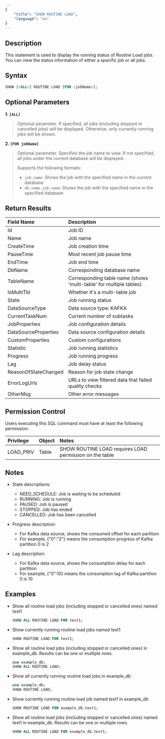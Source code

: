 ```yaml
---
{
    "title": "SHOW ROUTINE LOAD",
    "language": "en"
}
---
```


<!--
Licensed to the Apache Software Foundation (ASF) under one
or more contributor license agreements.  See the NOTICE file
distributed with this work for additional information
regarding copyright ownership.  The ASF licenses this file
to you under the Apache License, Version 2.0 (the
"License"); you may not use this file except in compliance
with the License.  You may obtain a copy of the License at

  http://www.apache.org/licenses/LICENSE-2.0

Unless required by applicable law or agreed to in writing,
software distributed under the License is distributed on an
"AS IS" BASIS, WITHOUT WARRANTIES OR CONDITIONS OF ANY
KIND, either express or implied.  See the License for the
specific language governing permissions and limitations
under the License.
-->


## Description

This statement is used to display the running status of Routine Load jobs. You can view the status information of either a specific job or all jobs.

## Syntax

```sql
SHOW [<ALL>] ROUTINE LOAD [FOR <jobName>];
```

## Optional Parameters

**1. `[ALL]`**

> Optional parameter. If specified, all jobs (including stopped or cancelled jobs) will be displayed. Otherwise, only currently running jobs will be shown.

**2. `[FOR jobName]`**

> Optional parameter. Specifies the job name to view. If not specified, all jobs under the current database will be displayed.
>
> Supports the following formats:
>
> - `job_name`: Shows the job with the specified name in the current database
> - `db_name.job_name`: Shows the job with the specified name in the specified database

## Return Results

| Field Name           | Description                                                  |
| :------------------- | :---------------------------------------------------------- |
| Id                   | Job ID                                                       |
| Name                 | Job name                                                     |
| CreateTime           | Job creation time                                            |
| PauseTime            | Most recent job pause time                                   |
| EndTime              | Job end time                                                 |
| DbName               | Corresponding database name                                  |
| TableName            | Corresponding table name (shows 'multi-table' for multiple tables) |
| IsMultiTbl           | Whether it's a multi-table job                              |
| State                | Job running status                                          |
| DataSourceType       | Data source type: KAFKA                                     |
| CurrentTaskNum       | Current number of subtasks                                  |
| JobProperties        | Job configuration details                                    |
| DataSourceProperties | Data source configuration details                            |
| CustomProperties     | Custom configurations                                        |
| Statistic            | Job running statistics                                      |
| Progress            | Job running progress                                         |
| Lag                 | Job delay status                                            |
| ReasonOfStateChanged | Reason for job state change                                 |
| ErrorLogUrls         | URLs to view filtered data that failed quality checks       |
| OtherMsg            | Other error messages                                        |

## Permission Control

Users executing this SQL command must have at least the following permission:

| Privilege    | Object | Notes                                            |
| :----------- | :----- | :----------------------------------------------- |
| LOAD_PRIV    | Table  | SHOW ROUTINE LOAD requires LOAD permission on the table |

## Notes

- State descriptions:
  - NEED_SCHEDULE: Job is waiting to be scheduled
  - RUNNING: Job is running
  - PAUSED: Job is paused
  - STOPPED: Job has ended
  - CANCELLED: Job has been cancelled

- Progress description:
  - For Kafka data source, shows the consumed offset for each partition
  - For example, {"0":"2"} means the consumption progress of Kafka partition 0 is 2

- Lag description:
  - For Kafka data source, shows the consumption delay for each partition
  - For example, {"0":10} means the consumption lag of Kafka partition 0 is 10

## Examples

- Show all routine load jobs (including stopped or cancelled ones) named test1

    ```sql
    SHOW ALL ROUTINE LOAD FOR test1;
    ```

- Show currently running routine load jobs named test1

    ```sql
    SHOW ROUTINE LOAD FOR test1;
    ```

- Show all routine load jobs (including stopped or cancelled ones) in example_db. Results can be one or multiple rows.

    ```sql
    use example_db;
    SHOW ALL ROUTINE LOAD;
    ```

- Show all currently running routine load jobs in example_db

    ```sql
    use example_db;
    SHOW ROUTINE LOAD;
    ```

- Show currently running routine load job named test1 in example_db

    ```sql
    SHOW ROUTINE LOAD FOR example_db.test1;
    ```

- Show all routine load jobs (including stopped or cancelled ones) named test1 in example_db. Results can be one or multiple rows.

    ```sql
    SHOW ALL ROUTINE LOAD FOR example_db.test1;
    ```